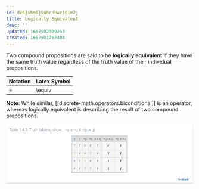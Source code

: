 ```yaml
---
id: dv6jxbm6j9uhr89wr10im2j
title: Logically Equivalent
desc: ''
updated: 1657502319253
created: 1657501767408
---
```


Two compound propositions are said to be __logically equivalent__ if they have the same truth value regardless of the truth value of their individual propositions.


 Notation | Latex Symbol
---------|----------
 $\equiv$ | \equiv 

__Note__: While similar, [[discrete-math.operators.biconditional]] is an operator, whereas logically equivalent is describing the result of two compound propositions.



![Example of Logically Equivalent statement](2022-07-10-21-15-25.png)